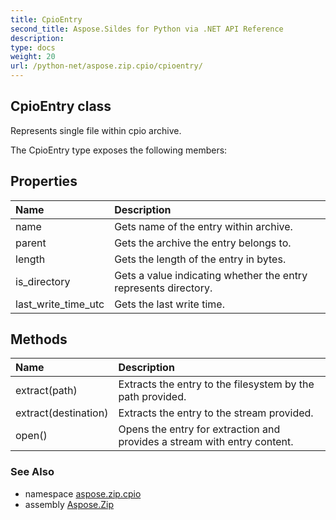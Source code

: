 ```yaml
---
title: CpioEntry
second_title: Aspose.Sildes for Python via .NET API Reference
description: 
type: docs
weight: 20
url: /python-net/aspose.zip.cpio/cpioentry/
---
```


## CpioEntry class

Represents single file within cpio archive.

The CpioEntry type exposes the following members:
## Properties
| Name | Description |
| :- | :- |
|name|Gets name of the entry within archive.|
|parent|Gets the archive the entry belongs to.|
|length|Gets the length of the entry in bytes.|
|is_directory|Gets a value indicating whether the entry represents directory.|
|last_write_time_utc|Gets the last write time.|
## Methods
| Name | Description |
| :- | :- |
|extract(path)|Extracts the entry to the filesystem by the path provided.|
|extract(destination)|Extracts the entry to the stream provided.|
|open()|Opens the entry for extraction and provides a stream with entry content.|

### See Also

* namespace [aspose.zip.cpio](/zip/python-net/aspose.zip.cpio/)
* assembly [Aspose.Zip](/zip/python-net/)


